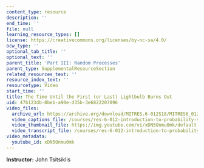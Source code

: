 ```yaml
---
content_type: resource
description: ''
end_time: ''
file: null
learning_resource_types: []
license: https://creativecommons.org/licenses/by-nc-sa/4.0/
ocw_type: ''
optional_tab_title: ''
optional_text: ''
parent_title: 'Part III: Random Processes'
parent_type: SupplementalResourceSection
related_resources_text: ''
resource_index_text: ''
resourcetype: Video
start_time: ''
title: The Time Until the First (or Last) Lightbulb Burns Out
uid: 47b123db-8beb-a90e-d35b-3e6822207096
video_files:
  archive_url: https://archive.org/download/MITRES.6-012S18/MITRES6_012S18_L23-05_300k.mp4
  video_captions_file: /courses/res-6-012-introduction-to-probability-spring-2018/a750bbb2e9715546adc517787a716b94_xDN5Onmu0mk.vtt
  video_thumbnail_file: https://img.youtube.com/vi/xDN5Onmu0mk/default.jpg
  video_transcript_file: /courses/res-6-012-introduction-to-probability-spring-2018/b32dad0771ec6aa63c696c9a1a24ae25_xDN5Onmu0mk.pdf
video_metadata:
  youtube_id: xDN5Onmu0mk
---
```


**Instructor:** John Tsitsiklis

